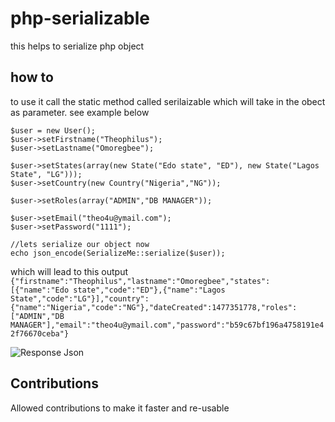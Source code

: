 # php-serializable
this helps to serialize php object
## how to
to use it call the static method called serilaizable which will take in the obect as parameter. see example below

 
    
    $user = new User();
    $user->setFirstname("Theophilus");
    $user->setLastname("Omoregbee");

    $user->setStates(array(new State("Edo state", "ED"), new State("Lagos State", "LG")));
    $user->setCountry(new Country("Nigeria","NG"));

    $user->setRoles(array("ADMIN","DB MANAGER"));

    $user->setEmail("theo4u@ymail.com");
    $user->setPassword("1111");

    //lets serialize our object now
    echo json_encode(SerializeMe::serialize($user));


which will lead to this output 
`{"firstname":"Theophilus","lastname":"Omoregbee","states":[{"name":"Edo state","code":"ED"},{"name":"Lagos State","code":"LG"}],"country":{"name":"Nigeria","code":"NG"},"dateCreated":1477351778,"roles":["ADMIN","DB MANAGER"],"email":"theo4u@ymail.com","password":"b59c67bf196a4758191e42f76670ceba"}`

![Response Json](https://github.com/theo4u/php-serializable/raw/master/serializable.tiff)


## Contributions 
Allowed contributions to make it faster and re-usable
